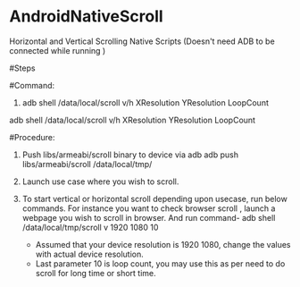 # AndroidNativeScroll

Horizontal and Vertical Scrolling Native Scripts (Doesn't need ADB to be connected while running )

#Steps

#Command:
1. adb shell /data/local/scroll v/h XResolution YResolution LoopCount 

adb shell /data/local/scroll v/h XResolution YResolution LoopCount  

#Procedure:
1. Push libs/armeabi/scroll binary to device via adb
adb push libs/armeabi/scroll /data/local/tmp/

2. Launch use case where you wish to scroll. 

3. To start vertical or horizontal scroll depending upon usecase, run below commands.
	For instance you want to check browser scroll , launch a webpage you wish to scroll in browser.
	And run command-
	adb shell /data/local/tmp/scroll v 1920 1080 10 
	- Assumed that your device resolution is 1920 1080, change the values with actual device resolution.
	- Last parameter 10 is loop count, you may use this as per need to do scroll for long time or short time.
